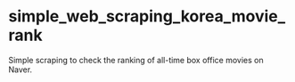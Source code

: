 # simple_web_scraping_korea_movie_rank
Simple scraping to check the ranking of all-time box office movies on Naver.
